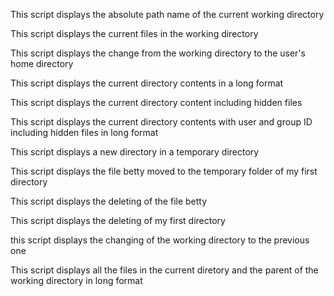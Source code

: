 This script displays the absolute path name of the current working directory

This script displays the current files in the working directory

This script displays the change from the working directory to the user's home directory

This script displays the current directory contents in a long format

This script displays the current directory content including hidden files

This script displays the current directory contents with user and group ID including hidden files in long format

This script displays a new directory in a temporary directory

This script displays the file betty moved to the temporary folder of my first directory

This script displays the deleting of the file betty

This script displays the deleting of my first directory

this script displays the changing of the working directory to the previous one

This script displays all the files in the current diretory and the parent of the working directory in long format